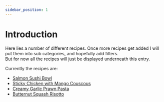 ```yaml
---
sidebar_position: 1
---
```


# Introduction
Here lies a number of different recipes. Once more recipes get added I will put them into
sub categories, and hopefully add filters.  
But for now all the recipes will just be displayed underneath this entry.

Currently the recipes are:
- [Salmon Sushi Bowl](salmon-sushi-bowl)
- [Sticky Chicken with Mango Couscous](sticky-chicken-with-mango-couscous)
- [Creamy Garlic Prawn Pasta](creamy-garlic-prawn-pasta)
- [Butternut Squash Risotto](butternut-squash-risotto)
